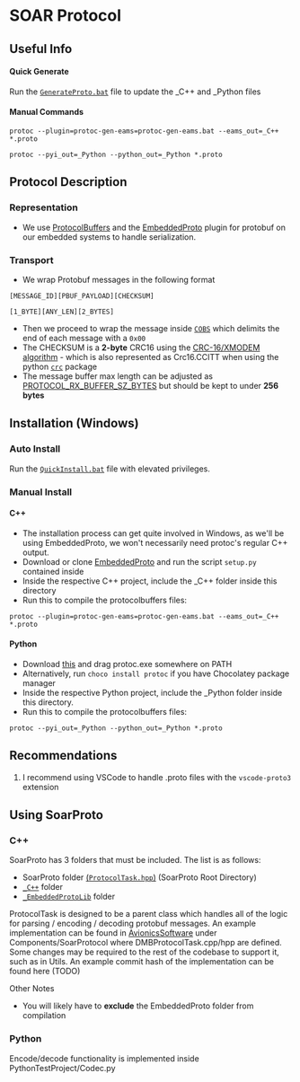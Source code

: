 # SOAR Protocol

## Useful Info
#### Quick Generate
Run the [`GenerateProto.bat`](GenerateProto.bat) file to update the _C++ and _Python files
#### Manual Commands
 ```
 protoc --plugin=protoc-gen-eams=protoc-gen-eams.bat --eams_out=_C++ *.proto
 ```
 ```
 protoc --pyi_out=_Python --python_out=_Python *.proto
 ```

## Protocol Description
### Representation
- We use [ProtocolBuffers](https://developers.google.com/protocol-buffers) and the [EmbeddedProto](https://embeddedproto.com/) plugin for protobuf on our embedded systems to handle serialization.
### Transport
- We wrap Protobuf messages in the following format </br>
```
[MESSAGE_ID][PBUF_PAYLOAD][CHECKSUM]
```
```
[1_BYTE][ANY_LEN][2_BYTES]
``` 
- Then we proceed to wrap the message inside [`COBS`](cobs.h) which delimits the end of each message with a `0x00`
- The CHECKSUM is a <b>2-byte</b> CRC16 using the [CRC-16/XMODEM algorithm](https://crccalc.com/) - which is also represented as Crc16.CCITT when using the python [`crc`](https://pypi.org/project/crc/) package
- The message buffer max length can be adjusted as [PROTOCOL_RX_BUFFER_SZ_BYTES](https://github.com/StudentOrganisationForAerospaceResearch/SoarProto/blob/master/ProtocolTask.hpp) but should be kept to under <b>256 bytes</b>

## Installation (Windows)
### Auto Install
Run the [`QuickInstall.bat`](QuickInstall.bat) file with elevated privileges. </br>

### Manual Install
#### C++
 - The installation process can get quite involved in Windows, as we'll be using EmbeddedProto, we won't necessarily need protoc's regular C++ output.
 - Download or clone [EmbeddedProto](https://github.com/Embedded-AMS/EmbeddedProto) and run the script `setup.py` contained inside
 - Inside the respective C++ project, include the _C++ folder inside this directory
 - Run this to compile the protocolbuffers files:
 ```
 protoc --plugin=protoc-gen-eams=protoc-gen-eams.bat --eams_out=_C++ *.proto
 ```

<!--- Follow [this](https://github.com/protocolbuffers/protobuf/tree/main/python#installation). -->
#### Python 
 - Download [this](https://github.com/protocolbuffers/protobuf/releases/download/v21.12/protoc-21.12-win64.zip) and drag protoc.exe somewhere on PATH
 - Alternatively, run `choco install protoc` if you have Chocolatey package manager
 - Inside the respective Python project, include the _Python folder inside this directory.
 - Run this to compile the protocolbuffers files:
 ```
 protoc --pyi_out=_Python --python_out=_Python *.proto
 ```
    

## Recommendations
1. I recommend using VSCode to handle .proto files with the `vscode-proto3` extension

## Using SoarProto
### C++
SoarProto has 3 folders that must be included. The list is as follows:
- SoarProto folder [(`ProtocolTask.hpp`)](https://github.com/StudentOrganisationForAerospaceResearch/SoarProto/blob/master/ProtocolTask.hpp) (SoarProto Root Directory)
- [`_C++`](https://github.com/StudentOrganisationForAerospaceResearch/SoarProto/tree/master/_C%2B%2B) folder
- [`_EmbeddedProtoLib`](https://github.com/StudentOrganisationForAerospaceResearch/SoarProto/tree/master/_EmbeddedProtoLib) folder

ProtocolTask is designed to be a parent class which handles all of the logic for parsing / encoding / decoding protobuf messages. An example implementation can be found in [AvionicsSoftware](https://github.com/StudentOrganisationForAerospaceResearch/AvionicsSoftware) under Components/SoarProtocol where DMBProtocolTask.cpp/hpp are defined. Some changes may be required to the rest of the codebase to support it, such as in Utils.
An example commit hash of the implementation can be found here (TODO)

Other Notes
- You will likely have to <b>exclude</b> the EmbeddedProto folder from compilation

### Python
Encode/decode functionality is implemented inside PythonTestProject/Codec.py

